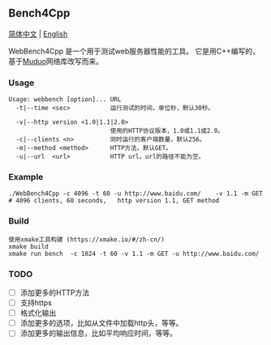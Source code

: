 ## Bench4Cpp

[简体中文](README_CN.md) | [English](./README.md)

WebBench4Cpp 是一个用于测试web服务器性能的工具。 它是用C++编写的，基于[Muduo](https://github.com/chenshuo/muduo)网络库改写而来。

### Usage

```
Usage: webbench [option]... URL
  -t|--time <sec>           运行测试的时间，单位秒，默认30秒。

  -v|--http version <1.0|1.1|2.0>
                            使用的HTTP协议版本，1.0或1.1或2.0。
  -c|--clients <n>          同时运行的客户端数量，默认256。
  -m|--method <method>      HTTP方法，默认GET。
  -u|--url  <url>           HTTP url。url的路径不能为空。
```

### Example

```
./WebBench4Cpp -c 4096 -t 60 -u http://www.baidu.com/    -v 1.1 -m GET 
# 4096 clients, 60 seconds,   http version 1.1, GET method
```

### Build

```
使用xmake工具构建 (https://xmake.io/#/zh-cn/)
xmake build 
xmake run bench  -c 1024 -t 60 -v 1.1 -m GET -u http://www.baidu.com/
```

### TODO

- [ ] 添加更多的HTTP方法
- [ ] 支持https
- [ ] 格式化输出
- [ ] 添加更多的选项，比如从文件中加载http头，等等。
- [ ] 添加更多的输出信息，比如平均响应时间，等等。